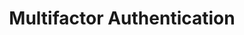 ---
lang: de
layout: doc
redirect_from:
- /de/doc/Multi-factorAuthentication/
- /de/doc/multifactor-authentication/
redirect_to: https://github.com/Qubes-Community/Contents/blob/master/docs/security/multifactor-authentication.md
ref: 78
title: Multifactor Authentication
---